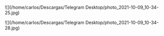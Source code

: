 ![](/home/carlos/Descargas/Telegram Desktop/photo_2021-10-09_10-34-25.jpg)

![](/home/carlos/Descargas/Telegram Desktop/photo_2021-10-09_10-34-28.jpg)